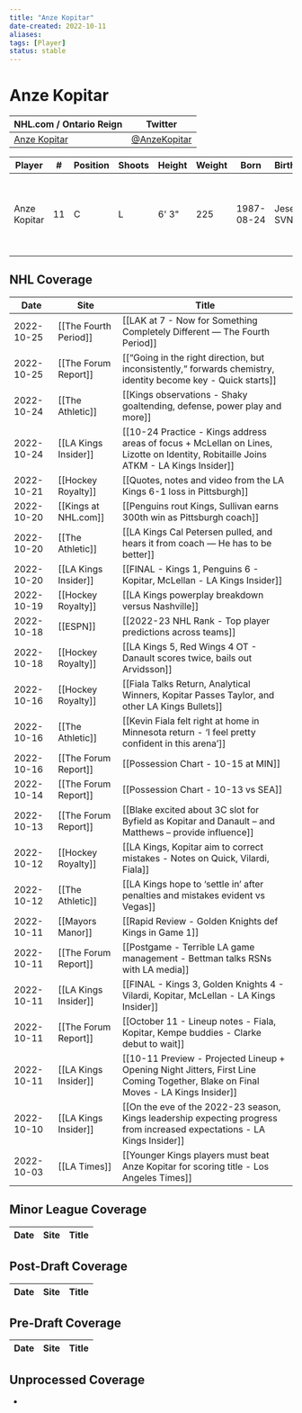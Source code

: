 ```yaml
---
title: "Anze Kopitar"
date-created: 2022-10-11
aliases: 
tags: [Player]
status: stable
---
```


# Anze Kopitar

NHL.com / Ontario Reign | Twitter
-|-
[Anze Kopitar](https://www.nhl.com/player/anze-kopitar-8471685) | [@AnzeKopitar](https://twitter.com/AnzeKopitar)

Player | \# | Position | Shoots | Height | Weight | Born | Birthplace | Draft 
-|-|-|-|-|-|-|-|-
Anze Kopitar | 11 | C | L | 6' 3" | 225 | 1987-08-24 | Jesenice, SVN | 2005 LAK, 1st rd, 11th pk (11th overall)




## NHL  Coverage
| Date       | Site                 | Title                                                                                                                             |
| ---------- | -------------------- | --------------------------------------------------------------------------------------------------------------------------------- |
| 2022-10-25 | [[The Fourth Period]] | [[LAK at 7 - Now for Something Completely Different — The Fourth Period]]                                                                                          |
| 2022-10-25 | [[The Forum Report]] | [[“Going in the right direction, but inconsistently,” forwards chemistry, identity become key - Quick starts]]                                                                                                                                |
| 2022-10-24 | [[The Athletic]] | [[Kings observations - Shaky goaltending, defense, power play and more]]                                                                                              |
| 2022-10-24 | [[LA Kings Insider]] | [[10-24 Practice - Kings address areas of focus + McLellan on Lines, Lizotte on Identity, Robitaille Joins ATKM - LA Kings Insider]]                                                                                                                                               |
| 2022-10-21 | [[Hockey Royalty]] | [[Quotes, notes and video from the LA Kings 6-1 loss in Pittsburgh]]                                                                                                      |
| 2022-10-20 | [[Kings at NHL.com]] | [[Penguins rout Kings, Sullivan earns 300th win as Pittsburgh coach]]                                                                                      |
| 2022-10-20 | [[The Athletic]] | [[LA Kings Cal Petersen pulled, and hears it from coach — He has to be better]]                                                                        |
| 2022-10-20 | [[LA Kings Insider]] | [[FINAL - Kings 1, Penguins 6 - Kopitar, McLellan - LA Kings Insider]]                                                                                 |
| 2022-10-19 | [[Hockey Royalty]] | [[LA Kings powerplay breakdown versus Nashville]] |
| 2022-10-18 | [[ESPN]] | [[2022-23 NHL Rank - Top player predictions across teams]]                                                                                           |
| 2022-10-18 | [[Hockey Royalty]] | [[LA Kings 5, Red Wings 4 OT - Danault scores twice, bails out Arvidsson]]                                                                                                         |
| 2022-10-16 | [[Hockey Royalty]]   | [[Fiala Talks Return, Analytical Winners, Kopitar Passes Taylor, and other LA Kings Bullets]]                                     |
| 2022-10-16 | [[The Athletic]]     | [[Kevin Fiala felt right at home in Minnesota return - ‘I feel pretty confident in this arena’]]                                  |
| 2022-10-16 | [[The Forum Report]] | [[Possession Chart - 10-15 at MIN]]                                                                                               |
| 2022-10-14 | [[The Forum Report]] | [[Possession Chart - 10-13 vs SEA]]                                                                                               |
| 2022-10-13 | [[The Forum Report]] | [[Blake excited about 3C slot for Byfield as Kopitar and Danault – and Matthews – provide influence]]                             |
| 2022-10-12 | [[Hockey Royalty]]   | [[LA Kings, Kopitar aim to correct mistakes - Notes on Quick, Vilardi, Fiala]]                                                    |
| 2022-10-12 | [[The Athletic]]     | [[LA Kings hope to ‘settle in’ after penalties and mistakes evident vs Vegas]]                                                    |
| 2022-10-11 | [[Mayors Manor]]     | [[Rapid Review - Golden Knights def Kings in Game 1]]                                                                             |
| 2022-10-11 | [[The Forum Report]] | [[Postgame - Terrible LA game management - Bettman talks RSNs with LA media]]                                                     |
| 2022-10-11 | [[LA Kings Insider]] | [[FINAL - Kings 3, Golden Knights 4 - Vilardi, Kopitar, McLellan - LA Kings Insider]]                                             |
| 2022-10-11 | [[The Forum Report]] | [[October 11 - Lineup notes - Fiala, Kopitar, Kempe buddies - Clarke debut to wait]]                                              |
| 2022-10-11 | [[LA Kings Insider]] | [[10-11 Preview - Projected Lineup + Opening Night Jitters, First Line Coming Together, Blake on Final Moves - LA Kings Insider]] |
| 2022-10-10 | [[LA Kings Insider]] | [[On the eve of the 2022-23 season, Kings leadership expecting progress from increased expectations - LA Kings Insider]]          |
| 2022-10-03 | [[LA Times]] | [[Younger Kings players must beat Anze Kopitar for scoring title - Los Angeles Times]]



## Minor League Coverage
Date | Site |  Title
---|---|---



## Post-Draft Coverage
Date | Site |  Title
---|---|---



## Pre-Draft Coverage
Date | Site |  Title
---|---|---


## Unprocessed Coverage
- 
